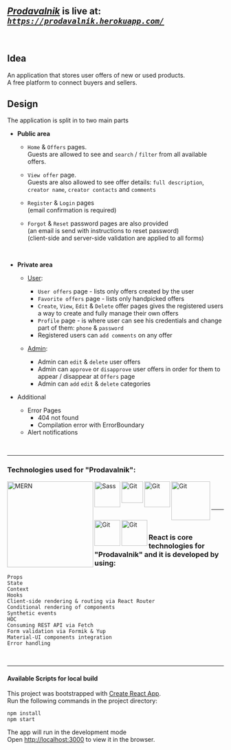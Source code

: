 ## <ins>***Prodavalnik***</ins> is live at: ***[`https://prodavalnik.herokuapp.com/`][prodavalnik-home]***

<br />

## Idea

An application that stores user offers of new or used products. <br>
A free platform to connect buyers and sellers.

## Design
The application is split in to two main parts

* **Public area**
  * `Home` & `Offers` pages. <br>
   Guests are allowed to see and `search` / `filter` from all available offers. <br>
   
  * `View offer` page. <br>
      Guests are also allowed to see offer details: `full description`, `creator name`, `creator contacts` and `comments` <br>

  * `Register` & `Login` pages <br>
  (email confirmation is required) <br>

  * `Forgot` & `Reset` password pages are also provided <br>
  (an email is send with instructions to reset password) <br>
  (client-side and server-side validation are applied to all forms)
  <br>
  

* **Private area**
  * <ins>User</ins>: <br>
    * `User offers` page - lists only offers created by the user
    * `Favorite offers` page - lists only handpicked offers<br>
    * `Create`, `View`, `Edit` & `Delete` offer pages gives the registered users a way to create and fully manage their own offers <br>
    * `Profile` page - is where user can see his credentials and change part of them: `phone` & `password` <br>
    * Registered users can `add comments` on any offer <br>
    
  * <ins>Admin</ins>: <br>
  
    * Admin can `edit` & `delete` user offers<br>
    * Admin can `approve` or `disapprove` user offers in order for them to appear / disappear at `Offers` page<br>
    * Admin can `add` `edit` & `delete` categories <br>
    
* Additional
    * Error Pages
        * 404 not found
        * Compilation error with ErrorBoundary
    * Alert notifications
    
  
<br />

---

### Technologies used for "Prodavalnik":

<img align="left" alt="MERN" width="200px" src="https://masterblocks.co.in/static/img/technologies/mern.png" />
<img align="left" alt="Sass" width="60px" src="https://alekshristov.com/images/sass.png" />
<img align="left" alt="Git" width="50px" src="https://material-ui.com/static/logo_raw.svg" />
<img align="left" alt="Git" width="60px" src="https://user-images.githubusercontent.com/4060187/61057426-4e5a4600-a3c3-11e9-9114-630743e05814.png" />
<img align="left" alt="Git" width="90px" src="https://www.blog.plint-sites.nl/wordpress/wp-content/uploads/2016/07/react-router.png" />
<img align="left" alt="Git" width="60px" src="https://nodemailer.com/nm_logo_200x136.png" />
<img align="left" alt="Git" width="60px" src="https://git-scm.com/images/logo@2x.png" /> 

<br />
<br />
<br />

---

<br />


### React is core technologies for "Prodavalnik" and it is developed by using:
`Props`<br />
`State` <br />
`Context` <br />
`Hooks` <br />
`Client-side rendering & routing via React Router` <br />
`Conditional rendering of components` <br />
`Synthetic events` <br />
`HOC` <br />
`Consuming REST API via Fetch` <br />
`Form validation via Formik & Yup` <br />
`Material-UI components integration` <br />
`Error handling` <br />

<br>

 *  *  *  *  *


#### Available Scripts for local build
This project was bootstrapped with [Create React App](https://github.com/facebook/create-react-app). <br>
Run the following commands in the project directory:

`npm install` <br>
`npm start`  <br>

The app will run in the development mode<br />
Open [http://localhost:3000](http://localhost:3000) to view it in the browser.


[prodavalnik]: https://prodavalnik.herokuapp.com/
[prodavalnik-home]: https://prodavalnik.herokuapp.com/home
[prodavalnik-all-offers]: https://prodavalnik.herokuapp.com/offers/all
[prodavalnik-view-offer]: https://prodavalnik.herokuapp.com/offers/view/5f2b22d519fabb0017aea741
[prodavalnik-register]: https://prodavalnik.herokuapp.com/user/register
[prodavalnik-login]: https://prodavalnik.herokuapp.com/user/login
[prodavalnik-forgot]: https://prodavalnik.herokuapp.com/user/forgot-password

[react]: https://reactjs.org/
[sass]: https://sass-lang.com/
[mui]: https://material-ui.com/
[formik]: https://formik.org/
[reactrouter]: https://reactrouter.com/
[node]: https://nodejs.org/en/
[express]: https://expressjs.com/
[nodemailer]: https://nodemailer.com/about/
[mongo]: https://www.mongodb.com/
[git]: https://git-scm.com/
